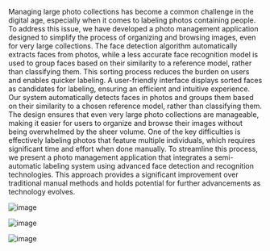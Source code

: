 Managing large photo collections has become a common challenge in the digital age, especially when it comes to labeling photos containing people. To address this issue, we have developed a photo management application designed to simplify the process of organizing and browsing images, even for very large collections. The face detection algorithm automatically extracts faces from photos, while a less accurate face recognition model is used to group faces based on their similarity to a reference model, rather than classifying them. This sorting process reduces the burden on users and enables quicker labeling. A user-friendly interface displays sorted faces as candidates for labeling, ensuring an efficient and intuitive experience. Our system automatically detects faces in photos and groups them based on their similarity to a chosen reference model, rather than classifying them. The design ensures that even very large photo collections are manageable, making it easier for users to organize and browse their images without being overwhelmed by the sheer volume. One of the key difficulties is effectively labeling photos that feature multiple individuals, which requires significant time and effort when done manually. To streamline this process, we present a photo management application that integrates a semi-automatic labeling system using advanced face detection and recognition technologies. This approach provides a significant improvement over traditional manual methods and holds potential for further advancements as technology evolves.


![image](https://github.com/user-attachments/assets/cacfb836-5ccf-42aa-b1d0-9bab229d6372)

![image](https://github.com/user-attachments/assets/7d112255-cbeb-42b9-84d8-56bfb201c124)

![image](https://github.com/user-attachments/assets/d03d3977-e113-4d63-a30a-a6a2f60205db)
